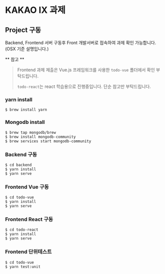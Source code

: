 # KAKAO IX 과제

## Project 구동

Backend, Frontend 서버 구동후 Front 개발서버로 접속하여 과제 확인 가능합니다. (OSX 기준 설명입니다.)

** 참고 **
> Frontend 과제 제출은 Vue.js 프레임워크를 사용한 `todo-vue` 폴더에서 확인 부탁드립니다.
>
> `todo-react`는 react 학습용으로 진행중입니다. 단순 참고만 부탁드립니다. 

### yarn install
```shell script
$ brew install yarn
```

### Mongodb install

```shell script
$ brew tap mongodb/brew
$ brew install mongodb-community
$ brew services start mongodb-community
```

### Backend 구동

```shell script
$ cd backend
$ yarn install
$ yarn serve
```

### Frontend Vue 구동

```shell script
$ cd todo-vue
$ yarn install
$ yarn serve
```

### Frontend React 구동

```shell script
$ cd todo-react
$ yarn install
$ yarn serve
```

### Frontend 단위테스트

```shell script
$ cd todo-vue
$ yarn test:unit
```
